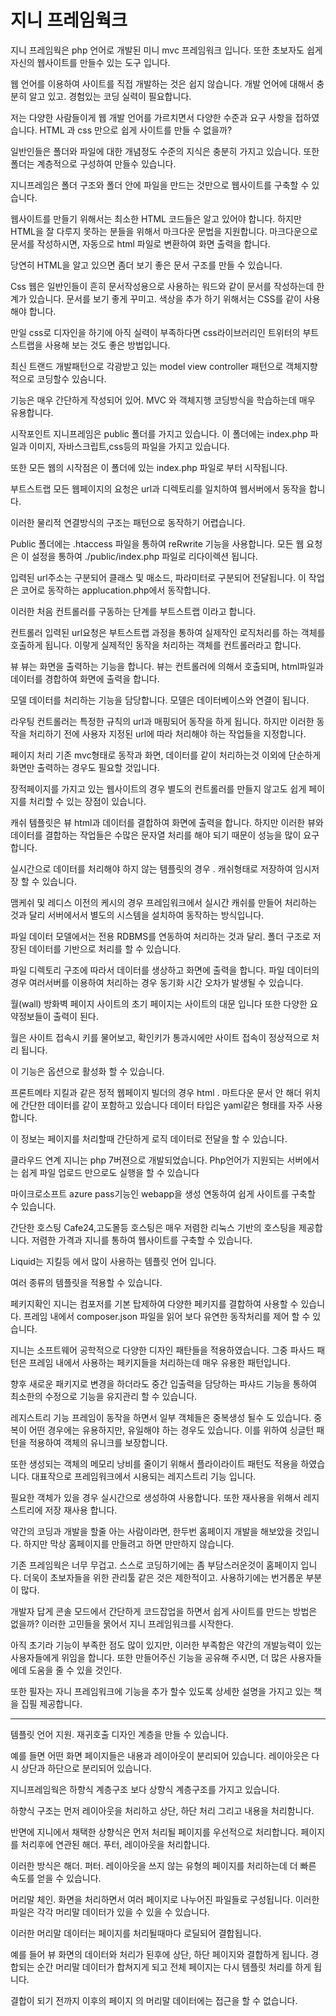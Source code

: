 # 지니 프레임웍크

지니 프레임웍은 php 언어로 개발된 미니 mvc 프레임워크 입니다. 또한 초보자도 쉽게 자신의 웹사이트를 만들수 있는 도구 입니다.

웹 언어를 이용하여 사이트를 직접 개발하는 것은 쉽지 않습니다. 개발 언어에 대해서 충분히 알고 있고. 경험있는 코딩 실력이 필요합니다.

저는 다양한 사람들이게 웹 개발 언어를 가르치면서 다양한 수준과 요구 사항을 접하였습니다.
HTML 과 css 만으로 쉽게 사이트를 만들 수 없을까? 

일반인들은 폴더와 파일에 대한 개념정도 수준의 지식은 충분히 가지고 있습니다. 또한 폴더는 계층적으로 구성하여 만들수 있습니다.

지니프레임은 폴더 구조와 폴더 안에 파일을 만드는 것만으로 웹사이트를 구축할 수 있습니다.

웹사이트를 만들기 위해서는 최소한 HTML 코드들은 알고 있어야 합니다. 하지만 HTML을 잘 다루지 못하는 분들을 위해서 마크다운 문법을 지원합니다. 마크다운으로 문서를 작성하시면, 자동으로 html 파일로 변환하여 화면 출력을 합니다.

당연히 HTML을 알고 있으면 좀더 보기 좋은 문서 구조를 만들 수 있습니다.

Css
웹은 일반인들이 흔히 문서작성용으로 사용하는 워드와 같이 문서를 작성하는데 한계가 있습니다. 문서를 보기 좋게 꾸미고. 색상을 추가 하기 위해서는 CSS를 같이 사용해야 합니다.

만일 css로 디자인을 하기에 아직 실력이 부족하다면 css라이브러리인 트위터의 부트스트랩을 사용해 보는 것도 좋은 방법입니다.




최신 트랜드 개발패턴으로 각광받고 있는 model view controller 패턴으로 객체지향적으로 코딩할수 있슴니다.

기능은 매우 간단하게 작성되어 있어. MVC 와 객체지행 코딩방식을 학습하는데 매우 유용합니다.

시작포인트
지니프레임은 public 폴더를 가지고 있습니다. 이 폴더에는 index.php 파일과 이미지, 자바스크립트,css등의 파일을 가지고 있습니다.

또한 모든 웹의 시작점은 이 폴더에 있는 index.php 파일로 부터 시작됩니다.

부트스트랩
모든 웹페이지의 요청은 url과 디렉토리를 일치하여 웹서버에서 동작을 합니다.

이러한 물리적 연결방식의 구조는 패턴으로 동작하기 어렵습니다.

Public 폴더에는 .htaccess 파일을 통하여 reRwrite 기능을 사용합니다. 모든 웹 요청은 이 설정을 통하여 ./public/index.php 파일로 리다이렉션 됩니다.

입력된 url주소는 구분되어 클래스 및 매소드, 파라미터로 구분되어 전달됩니다. 이 작업은 코어로 동작하는 applucation.php에서 동작합니다.

이러한 처음 컨트롤러를 구동하는 단계를 부트스트랩 이라고 합니다.

컨트롤러
입력된 url요청은 부트스트랩 과정을 통하여 실제작인 로직처리를 하는 객체를 호출하게 됩니다. 이랗게 실제적인 동작을 처리하는 객체를 컨트롤러라고 합니다.

뷰
뷰는 화면을 출력하는 기능을 합니다. 뷰는 컨트롤러에 의해서 호출되며, html파일과 데이터를 경합하여 화면에 출력을 합니다.

모델
데이터를 처리하는 기능을 담당합니다. 모델은 데이터베이스와 연결이 됩니다.

라우팅
컨트롤러는 특정한 규칙의 url과 매핑되어 동작을 하게 됩니다. 하지만 이러한 동작을 처리하기 전에 사용자 지정된 url에 따라 처리해야 하는 작업들을 지정합니다.

페이지 처리
기존 mvc형태로 동작과 화면, 데이터를 같이 처리하는것 이외에 단순하게 화면만 출력하는 경우도 필요할 것입니다.

장적페이지를 가지고 있는 웹사이트의 경우 별도의 컨트롤러를 만들지 않고도 쉽게 페이지를 처리할 수 있는 장점이 있습니다.



캐쉬
템플릿은 뷰 html과 데이터를 결합하여 화면에 출력을 합니다. 하지만 이러한 뷰와 데이터를 결합하는 작업들은 수많은 문자열 처리를 해야 되기 때문이 성능을 많이 요구합니다.

실시간으로 데이터를 처리해야 하지 않는 템플릿의 경우 . 캐쉬형태로 저장하여 임시저장 할 수 있습니다.

맴케쉬 및 레디스
이전의 케시의 경우 프레임워크에서 실시간 캐쉬를 만들어 처리하는 것과 달리 서버에서서 별도의 시스템을 설치하여 동작하는 방식입니다.

파일 데이터
모델에서는 전용 RDBMS를 연동하여 처리하는 것과 달리. 폴더 구조로 저장된 데이터를 기반으로 처리를 할 수 있습니다.

파일 디렉토리 구조에 따라서 데이터를 생상하고 화면에 출력을 합니다.
파일 데이터의 경우 여러서버를 이용하여 처리하는 경우 동기화 시간 오차가 발생될 수 있습니다.


월(wall) 방화벽 페이지
사이트의 초기 페이지는 사이트의 대문 입니다 또한 다양한 요약정보들이 출력이 된다.

월은 사이트 접속시 키를 물어보고, 확인키가 통과시에만 사이트 접속이 정상적으로 처리 됩니다.

이 기능은 옵션으로 활성화 할 수 있습니다.

프론트메타
지킬과 같은 정적 웹페이지 빌더의 경우 html . 마트다운 문서 안 해더 위치에 간단한 데이터를 같이 포함하고 있습니다
데이터 타입은 yaml같은 형태를 자주 사용합니다.

이 정보는 페이지를 처리할때 간단하게 로직 데이터로 전달을 할 수 있습니다.




클라우드 연계
지니는 php 7버젼으로 개발되었습니다. Php언어가 지원되는 서버에서는 쉽게 파일 업로드 만으로도 실행을 할 수 있습니다

마이크로소프트 azure pass기능인 webapp을 생성 연동하여 쉽게 사이트를 구축할 수 있습니다.

간단한 호스팅
Cafe24,고도몰등 호스팅은 매우 저렴한 리눅스 기반의 호스팅을 제공합니다. 저렴한 가격과 지니를 통하여 웹사이트를 구축할 수 있습니다.


Liquid는 지킬등 에서 많이 사용하는 템플릿 언어 입니다. 

여러 종류의 템플릿을 적용할 수 있습니다.


페키지확인
지니는 컴포저를 기본 탑제하여 다양한 페키지를 결합하여 사용할 수 있습니다. 프레임 내에서 composer.json 파일을 읽어 보다 유연한 동작처리를 제어 할 수 있습니다.

지니는 소프트웨어 공학적으로 다양한 디자인 패탄들을 적용하였습니다. 그중 파사드 패턴은 프레임 내에서 사용하는 페키지들을 처리하는데 매우 유용한 패턴입니다.

향후 새로운 패키지로 변경을 하더라도 중간 입출력을 담당하는 파샤드 기능을 통하여 최소한의 수정으로 기능을 유지관리 할 수 있습니다.


레지스트리 기능
프레임이 동작을 하면서 일부 객체들은 중복생성 될수 도 있습니다. 중복이 어떤 경우에는 유용하지만, 유일해야 하는 경우도 있습니다. 이를 위하여 싱글턴 패턴을 적용하여 객체의 유니크를 보장합니다.

또한 생성되는 객체의 메모리 낭비를 줄이기 위해서 플라이라이트 패턴도 적용을 하였습니다. 대표작으로 프레임워크에서 시용되는 레지스트리 기능 입니다.

필요한 객체가 있을 경우 실시간으로 생성하여 사용합니다. 또한 재사용을 위해서 레지스트리에 저장 재사용 합니다.


약간의 코딩과 개발을 할줄 아는 사람이라면, 한두번 홈페이지 개발을 해보았을 것입니다. 하지만 막상 홈페이지를 만들려고 하면 만만하지 않습니다.

기존 프레임웍은 너무 무겁고. 스스로 코딩하기에는 좀 부담스러운것이 홈페이지 입니다. 더욱이 초보자들을 위한 관리툴 같은 것은 제한적이고. 사용하기에는 번거롭운 부분이 많다.

개발자 답게 콘솔 모드에서 간단하게 코드잡업을 하면서 쉽게 사이트를 만드는 방법은 없을까? 이러한 고민들을 묽어서 지니 프레임워크를 시작한다.

아직 초기라 기능이 부족한 점도 많이 있지만, 이러한 부족함은 약간의 개발능력이 있는 사용자들에게 위임을 합니다. 또한 만들어주신 기능을 공유해 주시면, 더 많은 사용자들에데 도움을 줄 수 있을 것인다.

또한 필자는 자니 프레임워크에 기능을 추가 할수 있도록 상세한 설명을 가지고 있는 책을 집필 제공합니다.



 






---
템플릿 언어 지원. 재귀호출 디자인 계층을 만들 수 있습니다.

예를 들면 어떤 화면 페이지들은 내용과 레이아웃이 분리되어 있습니다.
레이아웃은 다시 상단과 하단으로 분리되어 있습니다.

지니프레임웍은 하향식 계층구조 보다 상향식 계층구조를 가지고 있습니다.

하향식 구조는 먼저 레이아웃을 처리하고 상단, 하단 처리 그리고 내용을 처리함니다.

반면에 지니에서 채택한 상향식은 먼저 처리될 페이지를 우선적으로 처리합니다. 페이지를 처리후에 연관된 해더. 푸터, 레이아웃을 처리합니다.

이러한 방식은 해더. 퍼터. 레이아웃을 쓰지 않는 유형의 페이지를 처리하는데 더 빠른 속도를 얻을 수 있습니다.

머리말 체인.
화면을 처리하면서 여러 페이지로 나누어진 파일들로 구성됩니다. 이러한 파일은 각각 머리말 데이터가 있을 수 있을 수 있습니다.

이러한 머리말 데이터는 페이지를 처리될때마다 로딜되어 결합됩니다.

예를 들어 뷰 화면의 데이터와 처리가 된후에 상단, 하단 페이지와 결합하게 됩니다. 경합되는 순간 머리말 데이터가 합쳐지게 되고 전체 페이지는 다시 템플릿 처리를 하게 됩니다.

결합이 되기 전까지 이후의 페이지 의 머리말 데이터에는 접근을 할 수 없습니다.














 


